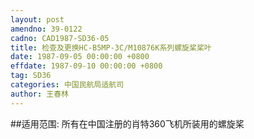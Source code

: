 ```yaml
---
layout: post
amendno: 39-0122
cadno: CAD1987-SD36-05
title: 检查及更换HC-B5MP-3C/M10876K系列螺旋桨桨叶
date: 1987-09-05 00:00:00 +0800
effdate: 1987-09-10 00:00:00 +0800
tag: SD36
categories: 中国民航局适航司
author: 王春林
---
```


##适用范围:
所有在中国注册的肖特360飞机所装用的螺旋桨

